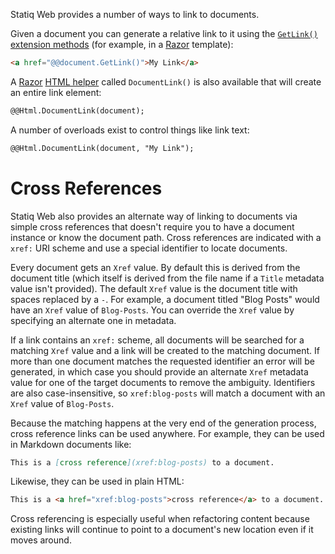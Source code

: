 Statiq Web provides a number of ways to link to documents.

Given a document you can generate a relative link to it using the [`GetLink()` extension methods](xref:linking-to-documents) (for example, in a [Razor](xref:web-razor) template):

```html
<a href="@@document.GetLink()">My Link</a>
```

A [Razor](xref:web-razor) [HTML helper](https://docs.microsoft.com/en-us/dotnet/api/microsoft.aspnetcore.mvc.viewfeatures.htmlhelper) called `DocumentLink()` is also available that will create an entire link element:

```txt
@@Html.DocumentLink(document);
```

A number of overloads exist to control things like link text:

```txt
@@Html.DocumentLink(document, "My Link");
```

# Cross References

Statiq Web also provides an alternate way of linking to documents via simple cross references that doesn't require you to have a document instance or know the document path. Cross references are indicated with a `xref:` URI scheme and use a special identifier to locate documents.

Every document gets an `Xref` value. By default this is derived from the document title (which itself is derived from the file name if a `Title` metadata value isn't provided). The default `Xref` value is the document title with spaces replaced by a `-`. For example, a document titled "Blog Posts" would have an `Xref` value of `Blog-Posts`. You can override the `Xref` value by specifying an alternate one in metadata.

If a link contains an `xref:` scheme, all documents will be searched for a matching `Xref` value and a link will be created to the matching document. If more than one document matches the requested identifier an error will be generated, in which case you should provide an alternate `Xref` metadata value for one of the target documents to remove the ambiguity. Identifiers are also case-insensitive, so `xref:blog-posts` will match a document with an `Xref` value of `Blog-Posts`.

Because the matching happens at the very end of the generation process, cross reference links can be used anywhere. For example, they can be used in Markdown documents like:

```md
This is a [cross reference](xref:blog-posts) to a document.
```

Likewise, they can be used in plain HTML:

```html
This is a <a href="xref:blog-posts">cross reference</a> to a document.
```

Cross referencing is especially useful when refactoring content because existing links will continue to point to a document's new location even if it moves around.
